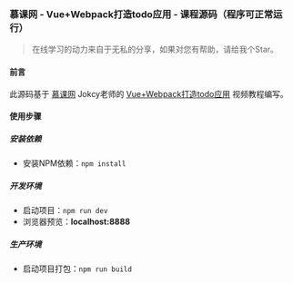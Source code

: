 ### 慕课网 - Vue+Webpack打造todo应用 - 课程源码（程序可正常运行）

> 在线学习的动力来自于无私的分享，如果对您有帮助，请给我个Star。
#### 前言
此源码基于 [慕课网](https://www.imooc.com/) Jokcy老师的 [Vue+Webpack打造todo应用](https://www.imooc.com/learn/935) 视频教程编写。 

#### 使用步骤

##### 安装依赖
- 安装NPM依赖：`npm install`


##### 开发环境
- 启动项目：`npm run dev`
- 浏览器预览：__localhost:8888__


##### 生产环境
- 启动项目打包：`npm run build`
